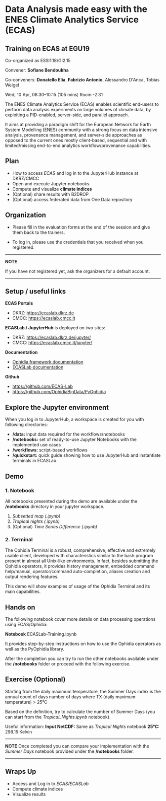 # Data Analysis made easy with the ENES Climate Analytics Service (ECAS)

## Training on ECAS at EGU19

Co-organized as ESSI1.18/GI2.15

Convener: **Sofiane Bendoukha**

Co-conveners: **Donatello Elia**, **Fabrizio Antonio**, Alessandro D'Anca, Tobias Weigel

Wed, 10 Apr, 08:30–10:15 (105 mins) Room -2.31


The ENES Climate Analytics Service (ECAS) enables scientific end-users to perform data analysis experiments on large volumes of climate data, by exploiting a PID-enabled, server-side, and parallel approach.

It aims at providing a paradigm shift for the European Network for Earth System Modelling (ENES) community with a strong focus on data intensive analysis, provenance management, and server-side approaches as opposed to the current ones mostly client-based, sequential and with limited/missing end-to-end analytics workflow/provenance capabilities.


## Plan
- How to access *ECAS* and log in to the JupyterHub instance at DKRZ/CMCC
- Open and execute Jupyter notebooks
- Compute and visualize **climate indices**
- (Optional) share results with B2DROP
- (Optional) access federated data from One Data repository


## Organization

* Please fill in the evaluation forms at the end of the session and give them back to the trainers.

* To log in, please use the credentials that you received when you registered.

---
**NOTE**

If you have not registered yet, ask the organizers for a default account.

---

## Setup / useful links

**ECAS Portals**

- DKRZ: https://ecaslab.dkrz.de
- CMCC: https://ecaslab.cmcc.it

**ECASLab / JupyterHub** is deployed on two sites:

- DKRZ: https://ecaslab.dkrz.de/jupyter/
- CMCC: https://ecaslab.cmcc.it/jupyter/

**Documentation**

- [Ophidia framework documentation](http://ophidia.cmcc.it/documentation/users/index.html)
- [ECASLab documentation](https://ee-docs.readthedocs.io/en/latest/)

**Github**

- https://github.com/ECAS-Lab
- https://github.com/OphidiaBigData/PyOphidia


## Explore the Jupyter environment

When you log in to JupyterHub, a workspace is created for you with following directories:

- **/data:** input data required for the workflows/notebooks
- **/notebooks:** set of ready-to-use Jupyter Notebooks with the implemented use cases
- **/workflows:** script-based workflows
- **/quickstart:** quick guide showing how to use JupyterHub and instantiate terminals in ECASLab


## Demo

### 1. Notebook

All notebooks presented during the demo are available under the **/notebooks** directory in your jupyter workspace.

1. *Subsetted map (.ipynb)*
2. *Tropical nights (.ipynb)* 
3. (Optional) *Time Series Difference (.ipynb)*

### 2. Terminal

The Ophidia Terminal is a robust, comprehensive, effective and extremely usable client, developed with characteristics similar to the bash program present in almost all Unix-like environments. In fact, besides submitting the Ophidia operators, it provides history management, embedded command help/manual, operator/command auto-completion, aliases creation and output rendering features. 

This demo will show examples of usage of the Ophidia Terminal and its main capabilities.

## Hands on

The following notebook cover more details on data processing operations using ECAS/Ophidia:

**Notebook** ECASLab-Training.ipynb

It provides step-by-step instructions on how to use the Ophidia operators as well as the PyOphidia library.

After the completion you can try to run the other notebooks available under the **/notebooks** folder or proceed with the following exercise.


## Exercise (Optional)

Starting from the daily maximum temperature, the Summer Days index is the annual count of days number of days where TX (daily maximum temperature) > 25°C

Based on the definition, try to calculate the number of Summer Days (you can start from the *Tropical_Nights.ipynb* notebook).

Useful information:
**Input NetCDF:** Same as *Tropical Nights* notebook
**25°C:** 298.15 Kelvin

---
**NOTE**
Once completed you can compare your implementation with the *Summer Days* notebook provided under the **/notebooks** folder. 

---

## Wraps Up

+ Access and Log in to *ECAS/ECASLab*
+ Compute climate indices
+ Visualize results
